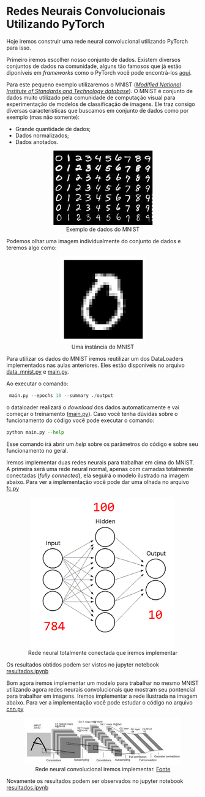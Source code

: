 # Redes Neurais Convolucionais Utilizando PyTorch #

Hoje iremos construir uma rede neural convolucional utilizando PyTorch para isso.

Primeiro iremos escolher nosso conjunto de dados. Existem diversos conjuntos de dados na comunidade, alguns tão famosos que já estão diponíveis em _frameworks_ como o PyTorch você pode encontrá-los [aqui](https://pytorch.org/docs/stable/torchvision/datasets.html).

Para este pequeno exemplo utilizaremos o MNIST ([_Modified National Institute of Standards and Technology database_](https://en.wikipedia.org/wiki/MNIST_database)). O MNIST é conjunto de dados muito utilizado pela comunidade de computação visual para experimentação de modelos de classificação de imagens. Ele traz consigo diversas características que buscamos em conjunto de dados como por exemplo (mas não somente):

* Grande quantidade de dados;
* Dados normalizados;
* Dados anotados.

<center><img src="assets/mnist.jpeg" ...></center>
<center>Exemplo de dados do MNIST</center>

Podemos olhar uma imagem individualmente do conjunto de dados e teremos algo como:

<center><img src="assets/mnist_unique.png" ...></center>
<center>Uma instância do MNIST</center>

Para utilizar os dados do MNIST iremos reutilizar um dos DataLoaders implementados nas aulas anteriores. Eles estão disponíveis no arquivo [data_mnist.py](src/data.py) e [main.py](src/main.py). 

Ao executar o comando: 
```python
 main.py --epochs 10 --summary ./output 
```  
o dataloader realizará o _download_ dos dados automaticamente e vai começar o treinamento ([main.py](src/main.py)). Caso você tenha dúvidas sobre o funcionamento do código você pode executar o comando:
```python
python main.py --help
```
Esse comando irá abrir um _help_ sobre os parâmetros do código e sobre seu funcionamento no geral.

Iremos implementar duas redes neurais para trabalhar em cima do MNIST. A primeira será uma rede neural normal, apenas com camadas totalmente conectadas (_fully connected_), ela seguirá o modelo ilustrado na imagem abaixo. Para ver a implementação você pode dar uma olhada no arquivo [fc.py](src/fc.py)

<center><img src="assets/rede_1.png" ...></center>
<center>Rede neural totalmente conectada que iremos implementar</center>

Os resultados obtidos podem ser vistos no jupyter notebook [resultados.ipynb](src/resultados.ipynb)

Bom agora iremos implementar um modelo para trabalhar no mesmo MNIST utilizando agora redes neurais convolucionais que mostram seu pontencial para trabalhar em imagens. Iremos implementar a rede ilustrada na imagem abaixo. Para ver a implementação você pode estudar o código no arquivo [cnn.py](src/cnn.py)

<center><img src="assets/cnn.jpeg" ...></center>
<center>Rede neural convolucional iremos implementar. <a href="http://parse.ele.tue.nl/education/cluster2
">Fonte</a></center>

Novamente os resultados podem ser observados no jupyter notebook [resultados.ipynb](src/resultados.ipynb)
